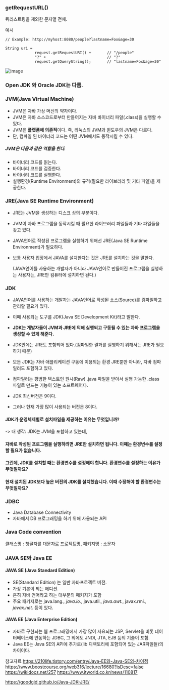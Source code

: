 
### getRequestURL() 

쿼리스트링을 제외한 문자열 전체. 

예시
```
// Example: http://myhost:8080/people?lastname=Fox&age=30

String uri = 
             request.getRequestURI() +       // "/people"
             "?" +                           // "?"
             request.getQueryString();       // "lastname=Fox&age=30"
```             


![image](https://user-images.githubusercontent.com/15938354/116842077-40b82500-ac16-11eb-86c1-27e4e4b72593.png)

### Open JDK 와 Oracle JDK는 다름.

### JVM(Java Virtual Machine)

- JVM은 자바 가상 머신의 약자이다.
- JVM은 자바 소스코드로부터 만들어지는 자바 바이너리 파일(.class)을 실행할 수 있다. 
- JVM은 **플랫폼에 의존적**이다. 
  즉, 리눅스의 JVM과 윈도우의 JVM은 다르다. 
- 단, 컴파일 된 바이너리 코드는 어떤 JVM에서도 동작시킬 수 있다. 

##### JVM은 다음과 같은 역할을 한다.

- 바이너리 코드를 읽는다.
- 바이너리 코드를 검증한다.
- 바이너리 코드를 실행한다. 
- 실행환경(Runtime Environment)의 규격(필요한 라이브러리 및 기타 파일)을 제공한다. 


### JRE(Java SE Runtime Environment)

- JRE는 JVM을 생성하는 디스크 상의 부분이다.

- JVM이 자바 프로그램을 동작시킬 때 필요한 라이브러리 파일들과 기타 파일들을 갖고 있다. 

- JAVA언어로 작성된 프로그램을 실행하기 위해선 JRE(Java SE Runtime Environment)가 필요하다. 

- 보통 사용자 입장에서 JAVA를 설치한다는 것은 JRE를 설치하는 것을 말한다.
  
  (JAVA언어를 사용하는 개발자가 아니라 JAVA언어로 만들어진 프로그램을 실행하는 사용자는, JRE만 컴퓨터에 설치하면 된다.)

### JDK

- JAVA언어를 사용하는 개발자는 JAVA언어로 작성된 소스(Source)를 컴파일하고 관리할 필요가 있다.

- 이때 사용되는 도구를 JDK(Java SE Development Kit)라고 말한다.

- **JDK는 개발자들이 JVM과 JRE에 의해 실행되고 구동될 수 있는 자바 프로그램을 생성할 수 있게 해준다.**

- JDK안에는 JRE도 포함되어 있다.(컴파일한 결과를 실행하기 위해서는 JRE가 필요하기 때문)

- 모든 JDK는 자바 애플리케이션 구동에 이용되는 환경 JRE뿐만 아니라, 자바 컴파일러도 포함하고 있다. 

- 컴파일러는 평범한 텍스트인 원시(Raw) .java 파일을 받아서 실행 가능한 .class 파일로 만드는 기능이 있는 소프트웨어다. 

- JDK 최신버전은 9이다. 
- 그러나 현재 가장 많이 사용되는 버전은 8이다.

#### JDK가 운영체제별로 설치파일을 제공하는 이유는 무엇입니까?
-> 내 생각: JDK는 JVM을 포함하고 있는데, 

#### 자바로 작성된 프로그램을 실행하려면 JRE만 설치하면 됩니다. 이때는 환경변수를 설정할 필요가 없습니다.
#### 그런데, JDK를 설치할 때는 환경변수를 설정해야 합니다. 환경변수를 설정하는 이유가 무엇일까요?
    

#### 현재 설치된 JDK보다 높은 버전의 JDK를 설치했습니다. 이때 수정해야 할 환경변수는 무엇일까요?



### JDBC

- Java Database Connectivity 
- 자바에서 DB 프로그래밍을 하기 위해 사용되는 API


### Java Code convention

클래스명 : 첫글자를 대문자로
프로젝트명, 패키지명 : 소문자

### JAVA SE와 Java EE

#### JAVA SE (Java Standard Edition)
- SE(Standard Edition) 는 일반 자바프로젝트 버전.
- 가장 기본이 되는 에디션. 
- 흔히 자바 언어라고 하는 대부분의 패키지가 포함
- 주요 패키지로는 java.lang.*, java.io.*, java.util.*, java.awt.*, javax.rmi.*, javax.net.* 등이 있다.


#### JAVA EE (Java Enterprise Edition)
- 자바로 구현되는 웹 프로그래밍에서 가장 많이 사요되는 JSP, Servlet을 비롯
데이터베이스에 연동하는 JDBC, 그 외에도 JNDI, JTA, EJB 등의 기술이 포함. 
- Java EE는 Java SE의 API에 추가로(lib 디렉토리에 포함되어 있는 JAR파일들)의 차이이다. 



참고자료
https://210life.tistory.com/entry/Java-EE와-Java-SE의-차이점
https://www.boostcourse.org/web316/lecture/16680?isDesc=false
https://wikidocs.net/257
https://www.itworld.co.kr/news/110817

https://goodgid.github.io/Java-JDK-JRE/

